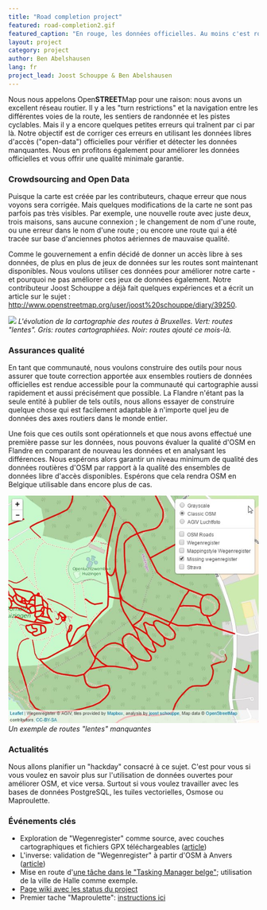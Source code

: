 ```yaml
---
title: "Road completion project"
featured: road-completion2.gif
featured_caption: "En rouge, les données officielles. Au moins c'est rouge, au plus OSM est complet."
layout: project
category: project
author: Ben Abelshausen
lang: fr
project_lead: Joost Schouppe & Ben Abelshausen
---
```


Nous nous appelons Open**STREET**Map pour une raison: nous avons un excellent réseau routier. Il y a les "turn restrictions" et la navigation entre les différentes voies de la route, les sentiers de randonnée et les pistes cyclables. Mais il y a encore quelques petites erreurs qui traînent par ci par là. Notre objectif est de corriger ces erreurs en utilisant les données libres d'accès ("open-data") officielles pour vérifier et détecter les données manquantes. Nous en profitons également pour améliorer les données officielles et vous offrir une qualité minimale garantie.

### Crowdsourcing and Open Data

Puisque la carte est créée par les contributeurs, chaque erreur que nous voyons sera corrigée. Mais quelques modifications de la carte ne sont pas parfois pas très visibles. Par exemple, une nouvelle route avec juste deux, trois maisons, sans aucune connexion ; le changement de nom d'une route, ou une erreur dans le nom d'une route ; ou encore une route qui a été tracée sur base d'anciennes photos aériennes de mauvaise qualité.

Comme le gouvernement a enfin décidé de donner un accès libre à ses données, de plus en plus de jeux de données sur les routes sont maintenant disponibles. Nous voulons utiliser ces données pour améliorer notre carte - et pourquoi ne pas améliorer ces jeux de données également. Notre contributeur Joost Schouppe a déjà fait quelques expériences et a écrit un article sur le sujet : <http://www.openstreetmap.org/user/joost%20schouppe/diary/39250>.


![](/assets/images/post/road-completion.gif)
*L'évolution de la cartographie des routes à Bruxelles. Vert: routes "lentes". Gris: routes cartographiées. Noir: routes ajouté ce mois-là.*

### Assurances qualité

En tant que communauté, nous voulons construire des outils pour nous assurer que toute correction apportée aux ensembles routiers de données officielles est rendue accessible pour la communauté qui cartographie aussi rapidement et aussi précisément que possible. La Flandre n'étant pas la seule entité à publier de tels outils, nous allons essayer de construire quelque chose qui est facilement adaptable à n'importe quel jeu de données des axes routiers dans le monde entier.

Une fois que ces outils sont opérationnels et que nous avons effectué une première passe sur les données, nous pouvons évaluer la qualité d'OSM en Flandre en comparant de nouveau les données et en analysant les différences. Nous espérons alors garantir un niveau minimum de qualité des données routières d'OSM par rapport à la qualité des ensembles de données libre d'accès disponibles. Espérons que cela rendra OSM en Belgique utilisable dans encore plus de cas.

![](/assets/images/post/road-completion1.jpg)
*Un exemple de routes "lentes" manquantes*

### Actualités

Nous allons planifier un "hackday" consacré à ce sujet. C'est pour vous si vous voulez en savoir plus sur l'utilisation de données ouvertes pour améliorer OSM, et vice versa. Surtout si vous voulez travailler avec les bases de données PostgreSQL, les tuiles vectorielles, Osmose ou Maproulette.

### Événements clés

* Exploration de "Wegenregister" comme source, avec couches cartographiques et fichiers GPX téléchargeables ([article](http://www.openstreetmap.org/user/joost%20schouppe/diary/39250))
* L'inverse: validation de "Wegenregister" à partir d'OSM à Anvers ([article](http://www.openstreetmap.org/user/joost%20schouppe/diary/39573))
* Mise en route d'[une tâche dans le "Tasking Manager belge"](https://tasks.osm.be/project/2); utilisation de la ville de Halle comme exemple.
* [Page wiki avec les status du project](https://wiki.openstreetmap.org/wiki/WikiProject_Belgium/Road_completion_project)
* Premier tache "Maproulette": [instructions ici](https://wiki.openstreetmap.org/wiki/WikiProject_Belgium/Road_completion_project/Instructions)
